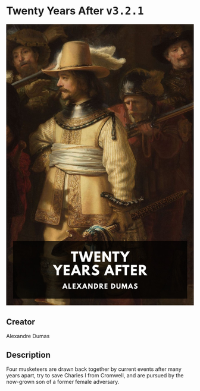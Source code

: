 
# Twenty Years After <kbd>v3.2.1</kbd>

<center>
  <img src="./cover-1024.jpg"/>
</center>

## Creator
Alexandre Dumas

## Description
Four musketeers are drawn back together by current events after many years apart, try to save Charles I from Cromwell, and are pursued by the now-grown son of a former female adversary.
